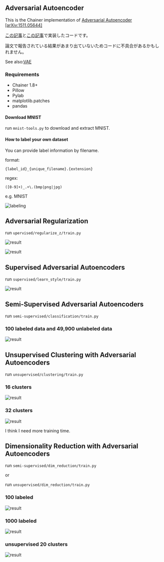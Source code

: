 ## Adversarial Autoencoder

This is the Chainer implementation of [Adversarial Autoencoder [arXiv:1511.05644]](http://arxiv.org/abs/1511.05644)

[この記事](http://musyoku.github.io/2016/02/22/adversarial-autoencoder/)と[この記事](http://musyoku.github.io/2016/08/09/Adversarial-AutoeEcoder%E3%81%A7%E5%8D%8A%E6%95%99%E5%B8%AB%E3%81%82%E3%82%8A%E5%AD%A6%E7%BF%92/)で実装したコードです。

論文で報告されている結果があまり出ていないためコードに不具合があるかもしれません。

See also:[VAE](https://github.com/musyoku/variational-autoencoder)

### Requirements

- Chainer 1.8+
- Pillow
- Pylab
- matplotlib.patches
- pandas

#### Download MNIST

run `mnist-tools.py` to download and extract MNIST.

#### How to label your own dataset 

You can provide label information by filename.

format:

`{label_id}_{unique_filename}.{extension}`

regex:

`([0-9]+)_.+\.(bmp|png|jpg)`

e.g. MNIST

![labeling](http://musyoku.github.io/images/post/2016-07-02/labeling.png)

## Adversarial Regularization

run `upervised/regularize_z/train.py`

![result](http://musyoku.github.io/images/post/2016-08-09/supervised/regularize_z/labeled_z_10_gaussian.png)

![result](http://musyoku.github.io/images/post/2016-08-09/supervised/regularize_z/labeled_z_swiss_roll.png)

## Supervised Adversarial Autoencoders

run `supervised/learn_style/train.py`

![result](http://musyoku.github.io/images/post/2016-08-09/supervised/learn_style/analogy.png)

## Semi-Supervised Adversarial Autoencoders

run `semi-supervised/classification/train.py`

### 100 labeled data and 49,900 unlabeled data

![result](http://musyoku.github.io/images/post/2016-08-09/semi_supervised.png)

## Unsupervised Clustering with Adversarial Autoencoders

run `unsupervised/clustering/train.py`

### 16 clusters

![result](http://musyoku.github.io/images/post/2016-08-09/unsupervised/clustering/clusters_16.png)

### 32 clusters

![result](http://musyoku.github.io/images/post/2016-08-09/unsupervised/clustering/clusters_32.png)

I think I need more training time.

## Dimensionality Reduction with Adversarial Autoencoders

run `semi-supervised/dim_reduction/train.py`

or

run `unsupervised/dim_reduction/train.py`

### 100 labeled

![result](http://musyoku.github.io/images/post/2016-08-09/semi-supervised/dim_reduction/labeled_z_100.png)

### 1000 labeled

![result](http://musyoku.github.io/images/post/2016-08-09/semi-supervised/dim_reduction/labeled_z_1000.png)

### unsupervised 20 clusters

![result](http://musyoku.github.io/images/post/2016-08-09/unsupervised/dim_reduction/labeled_z.png)